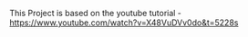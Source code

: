 This Project is based on the youtube tutorial - https://www.youtube.com/watch?v=X48VuDVv0do&t=5228s
